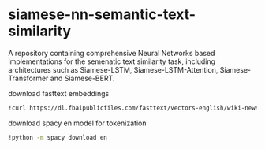 # siamese-nn-semantic-text-similarity
A repository containing comprehensive Neural Networks based implementations for the semenatic text similarity task, including architectures such as Siamese-LSTM, Siamese-LSTM-Attention, Siamese-Transformer and Siamese-BERT.


download fasttext embeddings
```bash
!curl https://dl.fbaipublicfiles.com/fasttext/vectors-english/wiki-news-300d-1M.vec.zip >> wiki-news-300d-1M.vec.zip
```

download spacy en model for tokenization
```bash
!python -m spacy download en
```